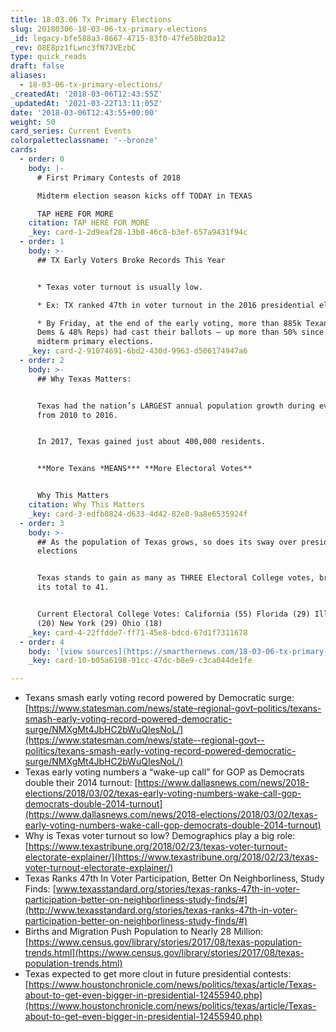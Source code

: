 ```yaml
---
title: 18.03.06 Tx Primary Elections
slug: 20180306-18-03-06-tx-primary-elections
_id: legacy-bfe588a3-8667-4715-83f0-47fe58b20a12
_rev: O8E8pz1fLwnc3fN7JVEzbC
type: quick_reads
draft: false
aliases:
  - 18-03-06-tx-primary-elections/
_createdAt: '2018-03-06T12:43:55Z'
_updatedAt: '2021-03-22T13:11:05Z'
date: '2018-03-06T12:43:55+00:00'
weight: 50
card_series: Current Events
colorpaletteclassname: '--bronze'
cards:
  - order: 0
    body: |-
      # First Primary Contests of 2018

      Midterm election season kicks off TODAY in TEXAS

      TAP HERE FOR MORE
    citation: TAP HERE FOR MORE
    _key: card-1-2d9eaf28-13b8-46c8-b3ef-657a9431f94c
  - order: 1
    body: >-
      ## TX Early Voters Broke Records This Year


      * Texas voter turnout is usually low.

      * Ex: TX ranked 47th in voter turnout in the 2016 presidential election.

      * By Friday, at the end of the early voting, more than 885k Texans (52%
      Dems & 48% Reps) had cast their ballots – up more than 50% since the 2014
      midterm primary elections.
    _key: card-2-91074691-6bd2-430d-9963-d506174947a6
  - order: 2
    body: >-
      ## Why Texas Matters:


      Texas had the nation’s LARGEST annual population growth during every year
      from 2010 to 2016.


      In 2017, Texas gained just about 400,000 residents.


      **More Texans *MEANS*** **More Electoral Votes**


      Why This Matters
    citation: Why This Matters
    _key: card-3-edfb0824-d633-4d42-82e8-9a8e6535924f
  - order: 3
    body: >-
      ## As the population of Texas grows, so does its sway over presidential
      elections


      Texas stands to gain as many as THREE Electoral College votes, bringing
      its total to 41.


      Current Electoral College Votes: California (55) Florida (29) Illinois
      (20) New York (29) Ohio (18)
    _key: card-4-22ffdde7-ff71-45e8-bdcd-67d1f7311678
  - order: 4
    body: '[view sources](https://smarthernews.com/18-03-06-tx-primary-elections/)'
    _key: card-10-b05a6198-91cc-47dc-b8e9-c3ca044de1fe

---
```

* Texans smash early voting record powered by Democratic surge: [https://www.statesman.com/news/state–regional-govt–politics/texans-smash-early-voting-record-powered-democratic-surge/NMXgMt4JbHC2bWuQIesNoL/](https://www.statesman.com/news/state--regional-govt--politics/texans-smash-early-voting-record-powered-democratic-surge/NMXgMt4JbHC2bWuQIesNoL/)
* Texas early voting numbers a “wake-up call” for GOP as Democrats double their 2014 turnout: [https://www.dallasnews.com/news/2018-elections/2018/03/02/texas-early-voting-numbers-wake-call-gop-democrats-double-2014-turnout](https://www.dallasnews.com/news/2018-elections/2018/03/02/texas-early-voting-numbers-wake-call-gop-democrats-double-2014-turnout)
* Why is Texas voter turnout so low? Demographics play a big role: [https://www.texastribune.org/2018/02/23/texas-voter-turnout-electorate-explainer/](https://www.texastribune.org/2018/02/23/texas-voter-turnout-electorate-explainer/)
* Texas Ranks 47th In Voter Participation, Better On Neighborliness, Study Finds: [www.texasstandard.org/stories/texas-ranks-47th-in-voter-participation-better-on-neighborliness-study-finds/#](http://www.texasstandard.org/stories/texas-ranks-47th-in-voter-participation-better-on-neighborliness-study-finds/#)
* Births and Migration Push Population to Nearly 28 Million: [https://www.census.gov/library/stories/2017/08/texas-population-trends.html](https://www.census.gov/library/stories/2017/08/texas-population-trends.html)
* Texas expected to get more clout in future presidential contests: [https://www.houstonchronicle.com/news/politics/texas/article/Texas-about-to-get-even-bigger-in-presidential-12455940.php](https://www.houstonchronicle.com/news/politics/texas/article/Texas-about-to-get-even-bigger-in-presidential-12455940.php)